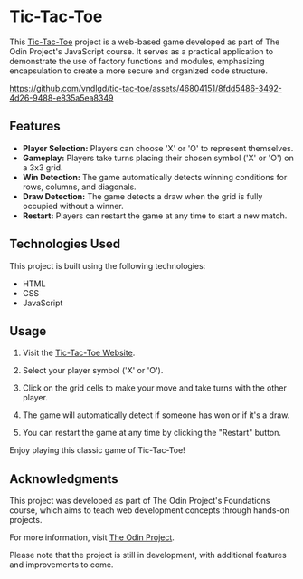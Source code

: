# Tic-Tac-Toe

This [Tic-Tac-Toe](https://vndlgd.github.io/tic-tac-toe/) project is a web-based game developed as part of The Odin Project's JavaScript course. It serves as a practical application to demonstrate the use of factory functions and modules, emphasizing encapsulation to create a more secure and organized code structure.

https://github.com/vndlgd/tic-tac-toe/assets/46804151/8fdd5486-3492-4d26-9488-e835a5ea8349

## Features

- **Player Selection:** Players can choose 'X' or 'O' to represent themselves.
- **Gameplay:** Players take turns placing their chosen symbol ('X' or 'O') on a 3x3 grid.
- **Win Detection:** The game automatically detects winning conditions for rows, columns, and diagonals.
- **Draw Detection:** The game detects a draw when the grid is fully occupied without a winner.
- **Restart:** Players can restart the game at any time to start a new match.

## Technologies Used

This project is built using the following technologies:

- HTML
- CSS
- JavaScript

## Usage

1. Visit the [Tic-Tac-Toe Website](https://vndlgd.github.io/tic-tac-toe/).

2. Select your player symbol ('X' or 'O').

3. Click on the grid cells to make your move and take turns with the other player.

4. The game will automatically detect if someone has won or if it's a draw.

5. You can restart the game at any time by clicking the "Restart" button.

Enjoy playing this classic game of Tic-Tac-Toe!

## Acknowledgments

This project was developed as part of The Odin Project's Foundations course, which aims to teach web development concepts through hands-on projects.

For more information, visit [The Odin Project](https://www.theodinproject.com/lessons/node-path-javascript-tic-tac-toe).

Please note that the project is still in development, with additional features and improvements to come.
